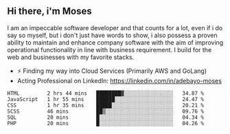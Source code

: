 ## Hi there, i'm Moses

I am an impeccable software developer and that counts for a lot, even if i do say so myself, but i don't just have words to show, i also possess a proven ability to maintain and enhance company software with the aim of improving operational functionality in line with business requirement. I build for the web and businesses with my favorite stacks.
- ⚡ Finding my way into Cloud Services (Primarily AWS and GoLang)
- Acting Professional on LinkedIn: https://linkedin.com/in/adebayo-moses

<!--START_SECTION:waka-->

```text
HTML         2 hrs 44 mins   ████████▓░░░░░░░░░░░░░░░░   34.87 %
JavaScript   1 hr 55 mins    ██████░░░░░░░░░░░░░░░░░░░   24.47 %
CSS          1 hr 35 mins    █████░░░░░░░░░░░░░░░░░░░░   20.21 %
SCSS         46 mins         ██▒░░░░░░░░░░░░░░░░░░░░░░   09.76 %
SQL          20 mins         █░░░░░░░░░░░░░░░░░░░░░░░░   04.34 %
PHP          20 mins         █░░░░░░░░░░░░░░░░░░░░░░░░   04.26 %
```

<!--END_SECTION:waka-->
